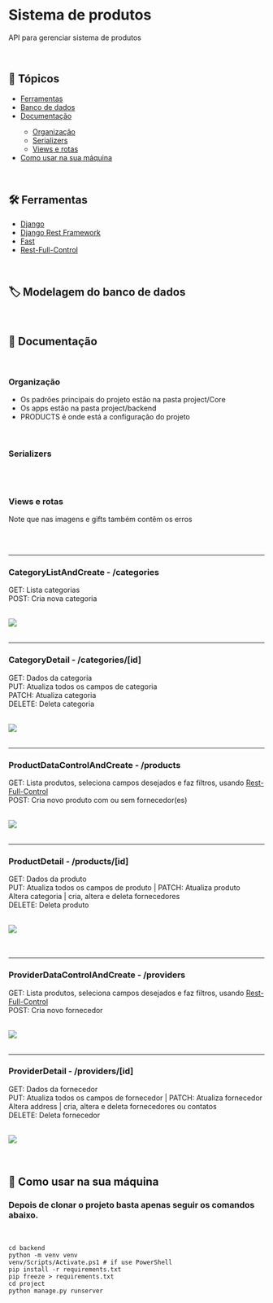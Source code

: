 <h1>Sistema de produtos</h1>
<p>API para gerenciar sistema de produtos</p>

<br>
<h2>🔗 Tópicos</h2>
<ul>
<li><a href="#tools">Ferramentas</a></li>
<li><a href="#db">Banco de dados</a></li>
<li><a href="#doc">Documentação</a></li>
<ul>
    <li><a href="#organization">Organização</a></li>
    <li><a href="#serializers">Serializers</a></li>
    <li><a href="#routes">Views e rotas</a></li>
</ul>
<li><a href="#use">Como usar na sua máquina</a></li>
</ul>

<br>
<h2 id="tools">🛠️ Ferramentas</h2>

<ul>
<li><a href="https://docs.djangoproject.com/en/4.0/">Django</a></li>
<li><a href="https://www.django-rest-framework.org/">Django Rest Framework</a></li>
<li><a href="https://github.com/dhomini-rabelo/Fast">Fast</a></li>
<li><a href="https://github.com/dhomini-rabelo/Rest-Full-Control">Rest-Full-Control</a></li>
</ul>

<br>
<h2 id="db">🏷️ Modelagem do banco de dados</h2>

<br>
<h2 id="doc">📖 Documentação</h2>
<br>
<h3 id="organization">Organização</h2>

<ul>
<li>
Os padrões principais do projeto estão na pasta project/Core
</li>
<li>
Os apps estão na pasta project/backend
</li>
<li>
PRODUCTS é onde está a configuração do projeto
</li>
</ul>
<br>
<h3 id="serializers">Serializers</h3>
<br>
<br>
<h3 id="routes">Views e rotas</h3>
<p>Note que nas imagens e gifts também contêm os erros</p>
<br>
<br>
<hr>
<h3>CategoryListAndCreate - /categories</h3>
<p> 
GET: Lista categorias<br>
POST: Cria nova categoria
</p>
<br>
<kbd><img src='./readme/categories/list.gif'></kbd>

<br>
<br>
<hr>
<h3>CategoryDetail - /categories/[id]</h3>
<p> 
GET: Dados da categoria<br>
PUT: Atualiza todos os campos de categoria<br>
PATCH: Atualiza categoria<br>
DELETE: Deleta categoria
</p> 
<br>
<kbd><img src='./readme/categories/detail.gif'></kbd>

<br>
<br>
<hr>
<h3>ProductDataControlAndCreate - /products</h3>
<p> 
GET: Lista produtos, seleciona campos desejados e faz filtros, usando <a href="https://github.com/dhomini-rabelo/Rest-Full-Control">Rest-Full-Control</a><br>
POST: Cria novo produto com ou sem fornecedor(es)
</p> 
<br>
<kbd><img src='./readme/products/list.gif'></kbd>

<br>
<br>
<hr>
<h3>ProductDetail - /products/[id]</h3>
<p> 
GET: Dados da produto<br>
PUT: Atualiza todos os campos de produto | PATCH: Atualiza produto<br>
Altera categoria | cria, altera e deleta fornecedores<br>
DELETE: Deleta produto
</p> 

<br>
<kbd><img src='./readme/products/detail.gif'></kbd>
<br>


<br>
<br>
<hr>
<h3>ProviderDataControlAndCreate - /providers</h3>
<p> 
GET: Lista produtos, seleciona campos desejados e faz filtros, usando <a href="https://github.com/dhomini-rabelo/Rest-Full-Control">Rest-Full-Control</a><br>
POST: Cria novo fornecedor
</p> 
<br>
<kbd><img src='./readme/providers/list.gif'></kbd>


<br>
<br>
<hr>
<h3>ProviderDetail - /providers/[id]</h3>
<p> 
GET: Dados da fornecedor<br>
PUT: Atualiza todos os campos de fornecedor | PATCH: Atualiza fornecedor<br>
Altera address | cria, altera e deleta fornecedores ou contatos<br>
DELETE: Deleta fornecedor
</p> 
<br>
<kbd><img src='./readme/providers/detail.gif'></kbd>

<br>
<br>
<br>
<h2 id="use">🚀 Como usar na sua máquina</h2>

<h3>Depois de clonar o projeto basta apenas seguir os comandos abaixo.</h3>
<br>

```
cd backend
python -m venv venv
venv/Scripts/Activate.ps1 # if use PowerShell
pip install -r requirements.txt
pip freeze > requirements.txt
cd project
python manage.py runserver
```